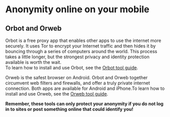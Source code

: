 [Title]: # (Anonymity online on your mobile)
[Difficulty]: # (Avanzado)
[Order]: # (0)

# Anonymity online on your mobile

## Orbot and Orweb

Orbot is a free proxy app that enables other apps to use the internet more securely. It uses Tor to encrypt your Internet traffic and then hides it by bouncing through a series of computers around the world. This process takes a little longer, but the strongest privacy and identity protection available is worth the wait.  
To learn how to install and use Orbot, see the [Orbot tool guide](umbrella://lesson/orbot-&-orweb). 

Orweb is the safest browser on Android. Orbot and Orweb together circumvent web filters and firewalls, and offer a truly private internet connection. Both apps are available for Android and iPhone.To learn how to install and use Orweb, see the [Orweb tool guide](umbrella://lesson/orbot-&-orweb). 

**Remember, these tools can only protect your anonymity if you do not log in to sites or post something online that could identify you!**